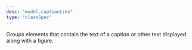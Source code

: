 ```yaml
---
desc: "model.captionLike"
type: "classSpec"
---
```


Groups elements that contain the text of a caption or other text displayed along with
a
figure.